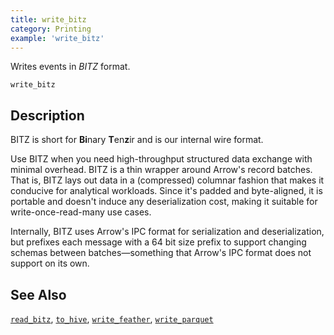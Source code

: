 ```yaml
---
title: write_bitz
category: Printing
example: 'write_bitz'
---
```


Writes events in *BITZ* format.

```tql
write_bitz
```

## Description

BITZ is short for **Bi**nary **T**en**z**ir and is our internal wire format.

Use BITZ when you need high-throughput structured data exchange with minimal
overhead. BITZ is a thin wrapper around Arrow's record batches. That is, BITZ
lays out data in a (compressed) columnar fashion that makes it conducive for
analytical workloads. Since it's padded and byte-aligned, it is portable and
doesn't induce any deserialization cost, making it suitable for
write-once-read-many use cases.

Internally, BITZ uses Arrow's IPC format for serialization and deserialization,
but prefixes each message with a 64 bit size prefix to support changing schemas
between batches—something that Arrow's IPC format does not support on its own.

## See Also

[`read_bitz`](/reference/operators/read_bitz),
[`to_hive`](/reference/operators/to_hive),
[`write_feather`](/reference/operators/write_feather),
[`write_parquet`](/reference/operators/write_parquet)
